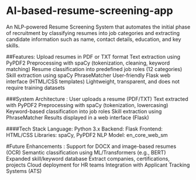 # AI-based-resume-screening-app
An NLP-powered Resume Screening System that automates the initial phase of recruitment by classifying resumes into job categories and extracting candidate information such as name, contact details, education, and key skills. 

##Features:
        Upload resumes in PDF or TXT format
        Text extraction using PyPDF2
        Preprocessing with spaCy (tokenization, cleaning, keyword matching)
        Resume classification into predefined job roles (12 categories)
        Skill extraction using spaCy PhraseMatcher
        User-friendly Flask web interface (HTML/CSS templates)
        Lightweight, transparent, and does not require training datasets

###System Architecture :
        User uploads a resume (PDF/TXT)
        Text extracted with PyPDF2
        Preprocessing with spaCy (tokenization, lowercasing)
        Keyword-based classification into job roles
        Skill extraction using PhraseMatcher
        Results displayed in a web interface (Flask)

####Tech Stack
        Language: Python 3.x
        Backend: Flask
        Frontend: HTML/CSS
        Libraries: spaCy, PyPDF2
        NLP Model: en_core_web_sm

#Future Enhancements :
        Support for DOCX and image-based resumes (OCR)
        Semantic classification using ML/Transformers (e.g., BERT)
        Expanded skill/keyword database
        Extract companies, certifications, projects
        Cloud deployment for HR teams
        Integration with Applicant Tracking Systems (ATS)
